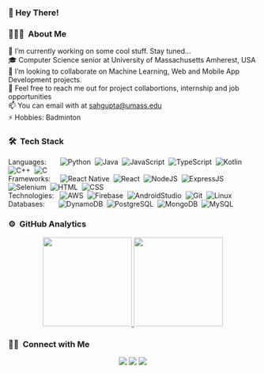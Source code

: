 
### 👋 Hey There!

### 👨🏻‍💻 &nbsp;About Me

🔭 I’m currently working on some cool stuff. Stay tuned...<br />
🎓 Computer Science senior at University of Massachusetts Amherest, USA<br />
👯 I’m looking to collaborate on Machine Learning, Web and Mobile App Development projects.<br />
💬 Feel free to reach me out for project collabortions, internship  and job opportunities<br />
📫 You can email with at sahgupta@umass.edu<br />
⚡ Hobbies: Badminton<br />

### 🛠 &nbsp;Tech Stack
Languages: 
&nbsp;
&nbsp;
&nbsp;
![Python](https://img.shields.io/badge/-Python-3776AB?style=flat&logo=python&logoColor=white)&nbsp;
![Java](https://img.shields.io/badge/-Java-e32802?style=flat&logo=Java&logoColor=orange&logoColor=white)&nbsp;
![JavaScript](https://img.shields.io/badge/-JavaScript-F7DF1E?style=flat&logo=javascript&logoColor=white)&nbsp;
![TypeScript](https://img.shields.io/badge/-TypeScript-3178C6?style=flat&logo=typescript&logoColor=white)&nbsp;
![Kotlin](https://img.shields.io/badge/-Kotlin-7F52FF?style=flat&logo=kotlin&logoColor=white)&nbsp;
![C++](https://img.shields.io/badge/-C++-00599C?style=flat&logo=C%2B%2B&logoColor=white)&nbsp;
![C](https://img.shields.io/badge/-C-00599C?style=flat&logo=C&logoColor=white)&nbsp;\
Frameworks:
&nbsp;
&nbsp;
![React Native](https://img.shields.io/badge/-React%20Native-61DAFB?style=flat&logo=react&logoColor=white)&nbsp;
![React](https://img.shields.io/badge/-React-61DAFB?style=flat&logo=react&logoColor=white)&nbsp;
![NodeJS](https://img.shields.io/badge/-NodeJS-339933?style=flat&logo=nodedotjs&logoColor=white)&nbsp;
![ExpressJS](https://img.shields.io/badge/-Express-000000?style=flat&logo=express&logoColor=white)&nbsp;
![Selenium](https://img.shields.io/badge/-Selenium-339933?style=flat&logo=selenium&logoColor=white)&nbsp;
![HTML](https://img.shields.io/badge/-HTML-E34F26?style=flat&logo=HTML5&logoColor=white)&nbsp;
![CSS](https://img.shields.io/badge/-CSS-1572B6?style=flat&logo=CSS3&logoColor=1572B6&logoColor=white)&nbsp;\
Technologies:
&nbsp;
![AWS](https://img.shields.io/badge/-AWS-232F3E?style=flat&logo=AmazonAWS&logoColor=white)&nbsp;
![Firebase](https://img.shields.io/badge/-Firebase-FFCA28?style=flat&logo=firebase&logoColor=white)&nbsp;
![AndroidStudio](https://img.shields.io/badge/-Android%20Studio-3FA037?style=flat&logo=androidstudio&logoColor=white)&nbsp;
![Git](https://img.shields.io/badge/-Git-F05032?style=flat&logo=git&logoColor=white)&nbsp;
![Linux](https://img.shields.io/badge/-Linux-FFCA28?style=flat&logo=linux&logoColor=black)&nbsp;\
Databases:
&nbsp;
&nbsp;
&nbsp;
![DynamoDB](https://img.shields.io/badge/-DynamoDB-4053D6?style=flat&logo=AmazonDynamoDB&logoColor=white)&nbsp;
![PostgreSQL](https://img.shields.io/badge/-PostgreSQL-4169E1?style=flat&logo=postgresql&logoColor=white)&nbsp;
![MongoDB](https://img.shields.io/badge/-MongoDB-47A248?style=flat&logo=mongodb&logoColor=white)&nbsp;
![MySQL](https://img.shields.io/badge/-MySQL-4479A1?style=flat&logo=mysql&logoColor=white)&nbsp;

### ⚙️ &nbsp;GitHub Analytics

<p align="center">
<a href="https://github.com/sahilgupta17">
  <img height="180em" src="https://github-readme-stats-eight-theta.vercel.app/api?username=sahilgupta17&show_icons=true&theme=algolia&include_all_commits=true&count_private=true"/>
  <img height="180em" src="https://github-readme-stats-eight-theta.vercel.app/api/top-langs/?username=sahilgupta17&layout=compact&langs_count=8&theme=algolia"/>
<!--   <img height="180em" width="100%"src="https://github-readme-streak-stats.herokuapp.com?user=sahilgupta17&theme=dark&background=050F2C"/> -->
</a>
</p>

### 🤝🏻 &nbsp;Connect with Me

<p align="center">
<a href="https://linkedin.com/in/sahilgupta17"><img src="https://img.shields.io/badge/-sahilgupta17-blue?style=flat&logo=Linkedin&logoColor=white"/></a>
<a href="mailto:gsahil2000.14@gmail.com"><img src="https://img.shields.io/badge/-gsahil2000.14@gmail.com-b02525?style=flat&logo=Gmail&logoColor=white"/></a>
<a href="https://instagram.com/sahilgupta_17"><img src="https://img.shields.io/badge/-@sahilgupta__17-8a3ab9?style=flat&logo=Instagram&logoColor=white"/></a>
</p>
